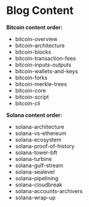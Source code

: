 # Blog Content

**Bitcoin content order:**
- bitcoin-overview
- bitcoin-architecture
- bitcoin-blocks
- bitcoin-transaction-fees
- bitcoin-inputs-outputs
- bitcoin-wallets-and-keys
- bitcoin-forks
- bitcoin-merkle-trees
- bitcoin-core
- bitcoin-script
- bitcoin-cli

**Solana content order:**
- solana-architecture
- solana-vs-ethereum
- solana-ecosystem
- solana-proof-of-history
- solana-tower-bft
- solana-turbine
- solana-gulf-stream
- solana-sealevel
- solana-pipelining
- solana-cloudbreak
- solana-accounts-archivers
- solana-wrap-up

